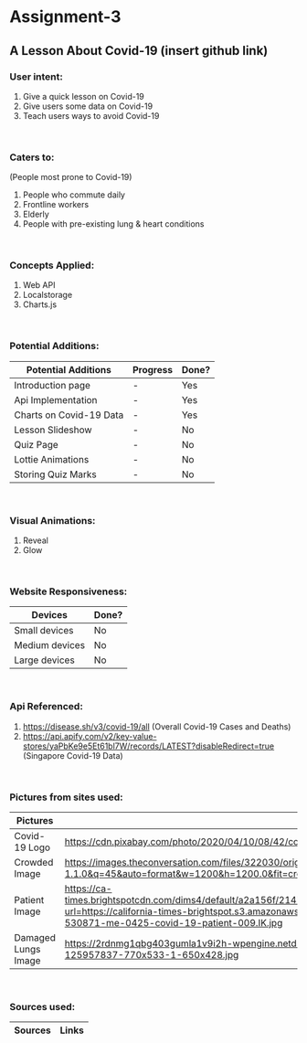 # Assignment-3
## A Lesson About Covid-19 (insert github link)

### User intent:
1. Give a quick lesson on Covid-19
2. Give users some data on Covid-19
3. Teach users ways to avoid Covid-19

&nbsp;
### Caters to:
(People most prone to Covid-19)
1. People who commute daily
2. Frontline workers
3. Elderly
4. People with pre-existing lung & heart conditions

&nbsp;
### Concepts Applied:
1. Web API
2. Localstorage
3. Charts.js

&nbsp;
### Potential Additions:
Potential Additions | Progress | Done?
------------ | ------------ | ------------- | 
Introduction page | - | Yes
Api Implementation | - | Yes
Charts on Covid-19 Data | - | Yes
Lesson Slideshow | - | No 
Quiz Page | - | No
Lottie Animations | - | No
Storing Quiz Marks | - | No

&nbsp;
### Visual Animations:
1. Reveal
2. Glow

&nbsp;
### Website Responsiveness:
Devices | Done?
------------ | ------------- | 
Small devices | No 
Medium devices | No 
Large devices | No

&nbsp;
### Api Referenced:
1. https://disease.sh/v3/covid-19/all (Overall Covid-19 Cases and Deaths)
2. https://api.apify.com/v2/key-value-stores/yaPbKe9e5Et61bl7W/records/LATEST?disableRedirect=true (Singapore Covid-19 Data)

&nbsp;
### Pictures from sites used:
Pictures | Links
------------ | ------------- |
Covid-19 Logo | https://cdn.pixabay.com/photo/2020/04/10/08/42/coronavirus-5024649_1280.png
Crowded Image | https://images.theconversation.com/files/322030/original/file-20200320-22590-1rocvnk.jpg?ixlib=rb-1.1.0&q=45&auto=format&w=1200&h=1200.0&fit=crop
Patient Image | https://ca-times.brightspotcdn.com/dims4/default/a2a156f/2147483647/strip/true/crop/2400x1600+0+0/resize/1486x991!/quality/90/?url=https://california-times-brightspot.s3.amazonaws.com/ef/c8/92cbe3094887979fb201bf66b37f/la-photos-1staff-530871-me-0425-covid-19-patient-009.IK.jpg
Damaged Lungs Image | https://2rdnmg1qbg403gumla1v9i2h-wpengine.netdna-ssl.com/wp-content/uploads/sites/3/2020/03/caronavirusLungs-125957837-770x533-1-650x428.jpg

&nbsp;
### Sources used:
Sources | Links 
------------ | ------------- |
